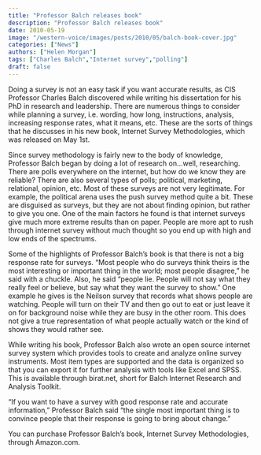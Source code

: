 ```yaml
---
title: "Professor Balch releases book"
description: "Professor Balch releases book"
date: 2010-05-19
image: "/western-voice/images/posts/2010/05/balch-book-cover.jpg"
categories: ["News"]
authors: ["Helen Morgan"]
tags: ["Charles Balch","Internet survey","polling"]
draft: false
---
```

Doing a survey is not an easy task if you want accurate results, as CIS Professor Charles Balch discovered while writing his dissertation for his PhD in research and leadership. There are numerous things to consider while planning a survey, i.e. wording, how long, instructions, analysis, increasing response rates, what it means, etc. These are the sorts of things that he discusses in his new book, Internet Survey Methodologies, which was released on May 1st.

Since survey methodology is fairly new to the body of knowledge, Professor Balch began by doing a lot of research on…well, researching. There are polls everywhere on the internet, but how do we know they are reliable? There are also several types of polls; political, marketing, relational, opinion, etc. Most of these surveys are not very legitimate. For example, the political arena uses the push survey method quite a bit. These are disguised as surveys, but they are not about finding opinion, but rather to give you one. One of the main factors he found is that internet surveys give much more extreme results than on paper. People are more apt to rush through internet survey without much thought so you end up with high and low ends of the spectrums.

Some of the highlights of Professor Balch’s book is that there is not a big response rate for surveys. “Most people who do surveys think theirs is the most interesting or important thing in the world; most people disagree,” he said with a chuckle. Also, he said “people lie. People will not say what they really feel or believe, but say what they want the survey to show.” One example he gives is the Neilson survey that records what shows people are watching. People will turn on their TV and then go out to eat or just leave it on for background noise while they are busy in the other room. This does not give a true representation of what people actually watch or the kind of shows they would rather see.

While writing his book, Professor Balch also wrote an open source internet survey system which provides tools to create and analyze online survey instruments. Most item types are supported and the data is organized so that you can export it for further analysis with tools like Excel and SPSS. This is available through birat.net, short for Balch Internet Research and Analysis Toolkit.

“If you want to have a survey with good response rate and accurate information,” Professor Balch said “the single most important thing is to convince people that their response is going to bring about change.”

You can purchase Professor Balch’s book, Internet Survey Methodologies, through Amazon.com.